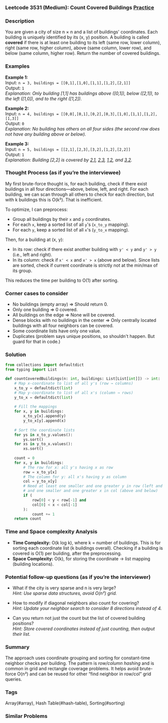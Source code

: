 ### Leetcode 3531 (Medium): Count Covered Buildings [Practice](https://leetcode.com/problems/count-covered-buildings)

### Description  
You are given a city of size n × n and a list of buildings' coordinates. Each building is uniquely identified by its (x, y) position. A building is called **covered** if there is at least one building to its left (same row, lower column), right (same row, higher column), above (same column, lower row), and below (same column, higher row). Return the number of covered buildings.

### Examples  

**Example 1:**  
Input: `n = 3, buildings = [[0,1],[1,0],[1,1],[1,2],[2,1]]`  
Output: `1`  
*Explanation: Only building [1,1] has buildings above ([0,1]), below ([2,1]), to the left ([1,0]), and to the right ([1,2]).*

**Example 2:**  
Input: `n = 4, buildings = [[0,0],[0,1],[0,2],[0,3],[1,0],[1,1],[1,2],[1,3]]`  
Output: `0`  
*Explanation: No building has others on all four sides (the second row does not have any building above or below).*

**Example 3:**  
Input: `n = 5, buildings = [[2,1],[2,3],[3,2],[1,2],[2,2]]`  
Output: `1`  
*Explanation: Building [2,2] is covered by [2,1](left), [2,3](right), [1,2](above), and [3,2](below).*

### Thought Process (as if you’re the interviewee)  
My first brute-force thought is, for each building, check if there exist buildings in all four directions—above, below, left, and right. For each building, we can scan through all others to check for each direction, but with k buildings this is O(k²). That is inefficient.

To optimize, I can preprocess:
- Group all buildings by their `x` and `y` coordinates.
- For each `x`, keep a sorted list of all `y`'s (`x_to_y` mapping).
- For each `y`, keep a sorted list of all `x`'s (`y_to_x` mapping).

Then, for a building at (x, y):
- In its row: check if there exist another building with `y' < y` and `y' > y` (i.e., left and right).
- In its column: check if `x' < x` and `x' > x` (above and below).
Since lists are sorted, check if current coordinate is strictly not at the min/max of its group.

This reduces the time per building to O(1) after sorting.

### Corner cases to consider  
- No buildings (empty array) ⇒ Should return 0.
- Only one building ⇒ 0 covered.
- All buildings on the edge ⇒ None will be covered.
- Dense blocks with no buildings in the center ⇒ Only centrally located buildings with all four neighbors can be covered.
- Some coordinate lists have only one value.
- Duplicates (problem says unique positions, so shouldn't happen. But guard for that in code.)

### Solution

```python
from collections import defaultdict
from typing import List

def countCoveredBuildings(n: int, buildings: List[List[int]]) -> int:
    # Map x-coordinate to list of all y's (row → columns)
    x_to_y = defaultdict(list)
    # Map y-coordinate to list of all x's (column → rows)
    y_to_x = defaultdict(list)
    
    # Fill the mappings
    for x, y in buildings:
        x_to_y[x].append(y)
        y_to_x[y].append(x)
    
    # Sort the coordinate lists
    for ys in x_to_y.values():
        ys.sort()
    for xs in y_to_x.values():
        xs.sort()
    
    count = 0
    for x, y in buildings:
        # The row for x: all y's having x as row
        row = x_to_y[x]
        # The column for y: all x's having y as column
        col = y_to_x[y]
        # Need at least one smaller and one greater y in row (left and right)
        # and one smaller and one greater x in col (above and below)
        if (
            row[0] < y < row[-1] and
            col[0] < x < col[-1]
        ):
            count += 1
    return count
```

### Time and Space complexity Analysis  

- **Time Complexity:** O(k log k), where k = number of buildings. This is for sorting each coordinate list (k buildings overall). Checking if a building is covered is O(1) per building, after the preprocessing.
- **Space Complexity:** O(k), for storing the coordinate → list mapping (building locations).

### Potential follow-up questions (as if you’re the interviewer)  

- What if the city is very sparse and n is very large?  
  *Hint: Use sparse data structures, avoid O(n²) grid.*

- How to modify if diagonal neighbors also count for covering?  
  *Hint: Update your neighbor search to consider 8 directions instead of 4.*

- Can you return not just the count but the list of covered building positions?  
  *Hint: Store covered coordinates instead of just counting, then output their list.*

### Summary
The approach uses coordinate grouping and sorting for constant-time neighbor checks per building. The pattern is *row/column hashing* and is common in grid and rectangle coverage problems. It helps avoid brute-force O(n²) and can be reused for other “find neighbor in row/col” grid queries.

### Tags
Array(#array), Hash Table(#hash-table), Sorting(#sorting)

### Similar Problems
